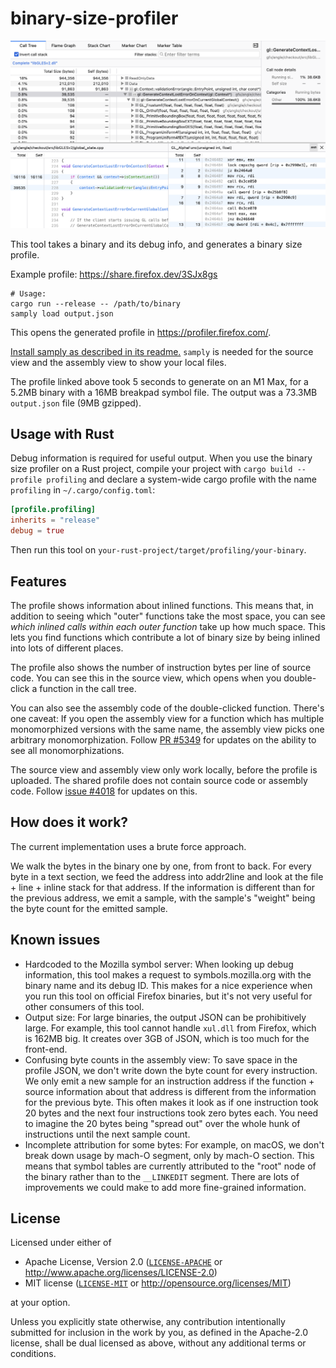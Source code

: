 # binary-size-profiler

[![](static/readme-screenshot-2025-06-09.png)](https://share.firefox.dev/4dVmm03)

This tool takes a binary and its debug info, and generates a binary size profile.

Example profile: https://share.firefox.dev/3SJx8gs

```
# Usage:
cargo run --release -- /path/to/binary
samply load output.json
```

This opens the generated profile in https://profiler.firefox.com/.

[Install samply as described in its readme.](https://github.com/mstange/samply?tab=readme-ov-file#installation) `samply` is needed for the source view and the assembly view to show your local files.

The profile linked above took 5 seconds to generate on an M1 Max, for a 5.2MB binary with a 16MB breakpad symbol file. The output was a 73.3MB `output.json` file (9MB gzipped).

## Usage with Rust

Debug information is required for useful output. When you use the binary size profiler on a Rust project, compile your project with `cargo build --profile profiling` and declare a system-wide cargo profile with the name `profiling` in `~/.cargo/config.toml`:

```toml
[profile.profiling]
inherits = "release"
debug = true
```

Then run this tool on `your-rust-project/target/profiling/your-binary`.

## Features

The profile shows information about inlined functions. This means that, in addition to seeing which "outer" functions take the most space, you can see *which inlined calls within each outer function* take up how much space. This lets you find functions which contribute a lot of binary size by being inlined into lots of different places.

The profile also shows the number of instruction bytes per line of source code.
You can see this in the source view, which opens when you double-click a function in the call tree.

You can also see the assembly code of the double-clicked function. There's one caveat: If you open the assembly view for a function which has multiple monomorphized versions with the same name, the assembly view picks one arbitrary monomorphization. Follow [PR #5349](https://github.com/firefox-devtools/profiler/pull/5349) for updates on the ability to see all monomorphizations.

The source view and assembly view only work locally, before the profile is uploaded. The shared profile does not contain source code or assembly code. Follow [issue #4018](https://github.com/firefox-devtools/profiler/issues/4018) for updates on this.

## How does it work?

The current implementation uses a brute force approach.

We walk the bytes in the binary one by one, from front to back. For every byte in a text section, we feed the address into addr2line and look at the file + line + inline stack for that address. If the information is different than for the previous address, we emit a sample, with the sample's "weight" being the byte count for the emitted sample.

## Known issues

- Hardcoded to the Mozilla symbol server: When looking up debug information, this tool makes a request to symbols.mozilla.org with the binary name and its debug ID. This makes for a nice experience when you run this tool on official Firefox binaries, but it's not very useful for other consumers of this tool.
- Output size: For large binaries, the output JSON can be prohibitively large. For example, this tool cannot handle `xul.dll` from Firefox, which is 162MB big. It creates over 3GB of JSON, which is too much for the front-end.
- Confusing byte counts in the assembly view: To save space in the profile JSON, we don't write down the byte count for every instruction. We only emit a new sample for an instruction address if the function + source information about that address is different from the information for the previous byte. This often makes it look as if one instruction took 20 bytes and the next four instructions took zero bytes each. You need to imagine the 20 bytes being "spread out" over the whole hunk of instructions until the next sample count.
- Incomplete attribution for some bytes: For example, on macOS, we don't break down usage by mach-O segment, only by mach-O section. This means that symbol tables are currently attributed to the "root" node of the binary rather than to the `__LINKEDIT` segment. There are lots of improvements we could make to add more fine-grained information.

## License

Licensed under either of

  * Apache License, Version 2.0 ([`LICENSE-APACHE`](./LICENSE-APACHE) or http://www.apache.org/licenses/LICENSE-2.0)
  * MIT license ([`LICENSE-MIT`](./LICENSE-MIT) or http://opensource.org/licenses/MIT)

at your option.

Unless you explicitly state otherwise, any contribution intentionally submitted
for inclusion in the work by you, as defined in the Apache-2.0 license, shall be
dual licensed as above, without any additional terms or conditions.
